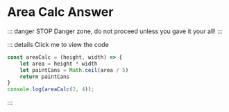 # Area Calc Answer

::: danger STOP
Danger zone, do not proceed unless you gave it your all!
:::

::: details Click me to view the code

```js
const areaCalc = (height, width) => { 
    let area = height * width 
    let paintCans = Math.ceil(area / 5) 
    return paintCans 
} 
console.log(areaCalc(2, 4));
```
:::